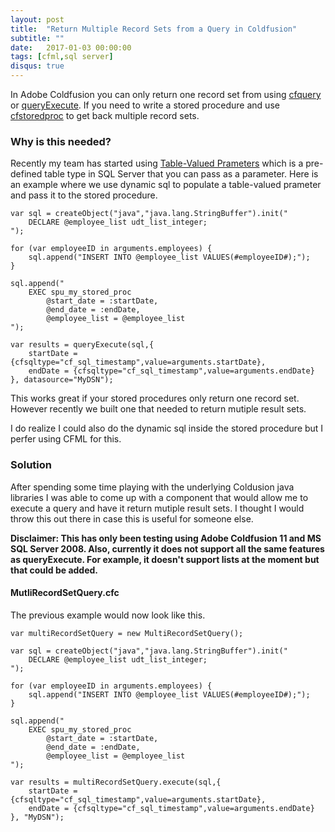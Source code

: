 ```yaml
---
layout: post
title:  "Return Multiple Record Sets from a Query in Coldfusion"
subtitle: ""
date:   2017-01-03 00:00:00
tags: [cfml,sql server]
disqus: true
---
```


In Adobe Coldfusion you can only return one record set from using [cfquery](http://cfdocs.org/cfquery) or [queryExecute](http://cfdocs.org/cfquery). If you need to write a stored procedure and use [cfstoredproc](http://cfdocs.org/cfstoredproc) to get back multiple record sets.

### Why is this needed? 

Recently my team has started using [Table-Valued Prameters](https://msdn.microsoft.com/en-us/library/bb675163(v=vs.110).aspx) which is a pre-defined table type in SQL Server that you can pass as a parameter. Here is an example where we use dynamic sql to populate a table-valued prameter and pass it to the stored procedure. 

```cfscript
var sql = createObject("java","java.lang.StringBuffer").init("
	DECLARE @employee_list udt_list_integer;
");

for (var employeeID in arguments.employees) {
	sql.append("INSERT INTO @employee_list VALUES(#employeeID#);");
}

sql.append("
	EXEC spu_my_stored_proc
		@start_date = :startDate,
		@end_date = :endDate,
		@employee_list = @employee_list
");

var results = queryExecute(sql,{
	startDate = {cfsqltype="cf_sql_timestamp",value=arguments.startDate},
	endDate = {cfsqltype="cf_sql_timestamp",value=arguments.endDate}
}, datasource="MyDSN");
```

This works great if your stored procedures only return one record set. However recently we built one that needed to return mutiple result sets. 

I do realize I could also do the dynamic sql inside the stored procedure but I perfer using CFML for this.

### Solution

After spending some time playing with the underlying Coldusion java libraries I was able to come up with a component that would allow me to execute a query and have it return mutiple result sets. I thought I would throw this out there in case this is useful for someone else. 

**Disclaimer: This has only been testing using Adobe Coldfusion 11 and MS SQL Server 2008. Also, currently it does not support all the same features as queryExecute. For example, it doesn't support lists at the moment but that could be added.** 

#### MutliRecordSetQuery.cfc

<script src="https://gist.github.com/jsteinshouer/596397a5e8a527c72831dbd5f07118ff.js"></script>

The previous example would now look like this.

```cfscript
var multiRecordSetQuery = new MultiRecordSetQuery();

var sql = createObject("java","java.lang.StringBuffer").init("
	DECLARE @employee_list udt_list_integer;
");

for (var employeeID in arguments.employees) {
	sql.append("INSERT INTO @employee_list VALUES(#employeeID#);");
}

sql.append("
	EXEC spu_my_stored_proc
		@start_date = :startDate,
		@end_date = :endDate,
		@employee_list = @employee_list
");

var results = multiRecordSetQuery.execute(sql,{
	startDate = {cfsqltype="cf_sql_timestamp",value=arguments.startDate},
	endDate = {cfsqltype="cf_sql_timestamp",value=arguments.endDate}
}, "MyDSN");
```



